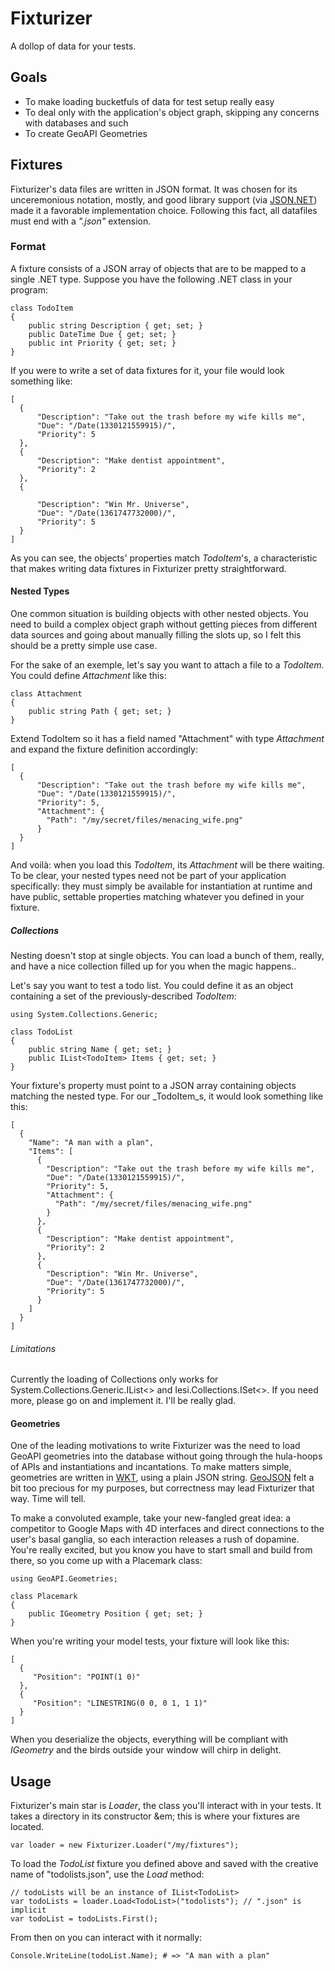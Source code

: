 # Fixturizer

A dollop of data for your tests.

## Goals

 * To make loading bucketfuls of data for test setup really easy
 * To deal only with the application's object graph, skipping any concerns with databases and such
 * To create GeoAPI Geometries

## Fixtures

Fixturizer's data files are written in JSON format. It was chosen for its unceremonious notation, mostly, and good library support (via [JSON.NET][json.net]) made it a favorable implementation choice. Following this fact, all datafiles must end with a *".json"* extension.

### Format

A fixture consists of a JSON array of objects that are to be mapped to a single .NET type. Suppose you have the following .NET class in your program:

    class TodoItem
    {
        public string Description { get; set; }
        public DateTime Due { get; set; }
        public int Priority { get; set; }
    }

If you were to write a set of data fixtures for it, your file would look something like:

    [
      {
          "Description": "Take out the trash before my wife kills me",
          "Due": "/Date(1330121559915)/",
          "Priority": 5
      },
      {
          "Description": "Make dentist appointment",
          "Priority": 2
      },
      {

          "Description": "Win Mr. Universe",
          "Due": "/Date(1361747732000)/",
          "Priority": 5
      }
    ]

As you can see, the objects' properties match _TodoItem_'s, a characteristic that makes writing data fixtures in Fixturizer pretty straightforward.

#### Nested Types

One common situation is building objects with other nested objects. You need to build a complex object graph without getting pieces from different data sources and going about manually filling the slots up, so I felt this should be a pretty simple use case.

For the sake of an exemple, let's say you want to attach a file to a _TodoItem_. You could define _Attachment_ like this:

    class Attachment
    {
        public string Path { get; set; }
    }

Extend TodoItem so it has a field named "Attachment" with type _Attachment_ and expand the fixture definition accordingly:

    [
      {
          "Description": "Take out the trash before my wife kills me",
          "Due": "/Date(1330121559915)/",
          "Priority": 5,
          "Attachment": {
            "Path": "/my/secret/files/menacing_wife.png"
          }
      }
    ]

And voilà: when you load this _TodoItem_, its _Attachment_ will be there waiting. To be clear, your nested types need not be part of your application specifically: they must simply be available for instantiation at runtime and have public, settable properties matching whatever you defined in your fixture.

##### Collections

Nesting doesn't stop at single objects. You can load a bunch of them, really, and have a nice collection filled up for you when the magic happens..

Let's say you want to test a todo list. You could define it as an object containing a set of the previously-described _TodoItem_:

    using System.Collections.Generic;
    
    class TodoList
    {
        public string Name { get; set; }
        public IList<TodoItem> Items { get; set; }
    }

Your fixture's property must point to a JSON array containing objects matching the nested type. For our _TodoItem_s, it would look something like this:

    [
      {
        "Name": "A man with a plan",
        "Items": [
          {
            "Description": "Take out the trash before my wife kills me",
            "Due": "/Date(1330121559915)/",
            "Priority": 5,
            "Attachment": {
              "Path": "/my/secret/files/menacing_wife.png"
            }
          },
          {
            "Description": "Make dentist appointment",
            "Priority": 2
          },
          {
            "Description": "Win Mr. Universe",
            "Due": "/Date(1361747732000)/",
            "Priority": 5
          }
        ]
      }
    ]

###### Limitations

Currently the loading of Collections only works for System.Collections.Generic.IList<> and Iesi.Collections.ISet<>. If you need more, please go on and implement it. I'll be really glad.

#### Geometries

One of the leading motivations to write Fixturizer was the need to load GeoAPI geometries into the database without going through the hula-hoops of APIs and instantiations and incantations. To make matters simple, geometries are written in [WKT][wkt], using a plain JSON string. [GeoJSON][geojson] felt a bit too precious for my purposes, but correctness may lead Fixturizer that way. Time will tell.

To make a convoluted example, take your new-fangled great idea: a competitor to Google Maps with 4D interfaces and direct connections to the user's basal ganglia, so each interaction releases a rush of dopamine. You're really excited, but you know you have to start small and build from there, so you come up with a Placemark class:

    using GeoAPI.Geometries;
    
    class Placemark
    {
        public IGeometry Position { get; set; }
    }

When you're writing your model tests, your fixture will look like this:

    [
      {
         "Position": "POINT(1 0)"
      },
      {
         "Position": "LINESTRING(0 0, 0 1, 1 1)"
      }
    ]

When you deserialize the objects, everything will be compliant with _IGeometry_ and the birds outside your window will chirp in delight.

## Usage

Fixturizer's main star is _Loader_, the class you'll interact with in your tests. It takes a directory in its constructor &em; this is where your fixtures are located.

    var loader = new Fixturizer.Loader("/my/fixtures");

To load the _TodoList_ fixture you defined above and saved with the creative name of "todolists.json", use the _Load<T>_ method:

    // todoLists will be an instance of IList<TodoList>
    var todoLists = loader.Load<TodoList>("todolists"); // ".json" is implicit
    var todoList = todoLists.First();

From then on you can interact with it normally:

    Console.WriteLine(todoList.Name); # => "A man with a plan"


[wkt]: http://en.wikipedia.org/wiki/Well-known_text
[geojson]: http://en.wikipedia.org/wiki/GeoJSON
[json.net]: http://james.newtonking.com/pages/json-net.aspx
